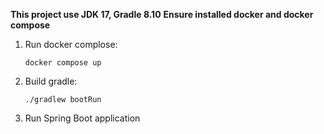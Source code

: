 **This project use JDK 17, Gradle 8.10**
**Ensure installed docker and docker compose**
1. Run docker complose:
   ```
   docker compose up
   ```
3. Build gradle:
   ```
   ./gradlew bootRun
   ```
5. Run Spring Boot application
